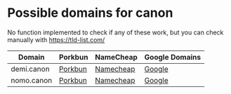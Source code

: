 # Possible domains for canon

No function implemented to check if any of these work, but you can check manually with https://tld-list.com/

| Domain | Porkbun | NameCheap | Google Domains |
|---|---|---|---|
| demi.canon | [Porkbun](https://porkbun.com/checkout/search?prb=e814663da1&tlds=&idnLanguage=&search=search&q=demi.canon) | [Namecheap](https://www.namecheap.com/domains/registration/results/?domain=demi.canon) | [Google](https://domains.google.com/registrar/search?searchTerm=demi.canon) |
| nomo.canon | [Porkbun](https://porkbun.com/checkout/search?prb=e814663da1&tlds=&idnLanguage=&search=search&q=nomo.canon) | [Namecheap](https://www.namecheap.com/domains/registration/results/?domain=nomo.canon) | [Google](https://domains.google.com/registrar/search?searchTerm=nomo.canon) |

